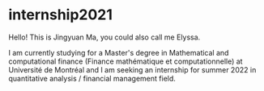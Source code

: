 # internship2021
Hello! This is Jingyuan Ma, you could also call me Elyssa.

I am currently studying for a Master's degree in Mathematical and computational finance (Finance mathématique et computationnelle) at Université de Montréal and I am seeking an internship for summer 2022 in quantitative analysis / financial management field.


